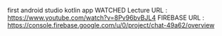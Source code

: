 first android studio kotlin app
WATCHED Lecture URL : https://www.youtube.com/watch?v=8Pv96bvBJL4
FIREBASE URL : https://console.firebase.google.com/u/0/project/chat-49a62/overview
